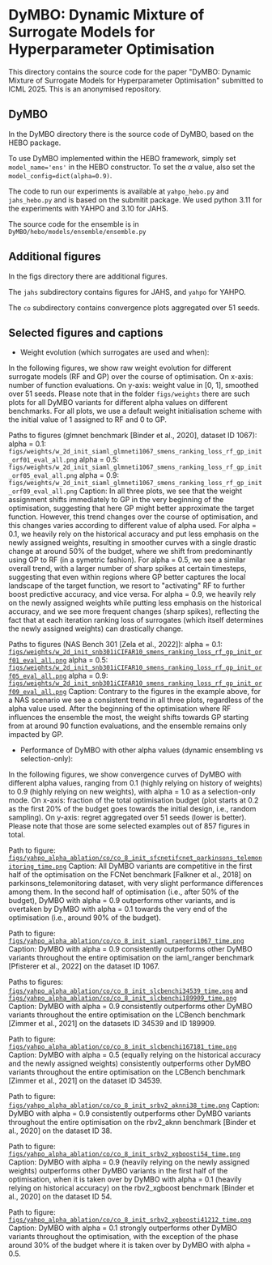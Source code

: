 
# DyMBO: Dynamic Mixture of Surrogate Models for Hyperparameter Optimisation

This directory contains the source code for the paper "DyMBO: Dynamic Mixture of Surrogate Models for Hyperparameter Optimisation" submitted to ICML 2025. This is an anonymised repository.

## DyMBO
In the DyMBO directory there is the source code of DyMBO, based on the HEBO package.

To use DyMBO implemented within the HEBO framework, simply set `model_name='ens'` in the HEBO constructor. To set the $\alpha$ value, also set the `model_config=dict(alpha=0.9)`.

The code to run our experiments is available at `yahpo_hebo.py` and `jahs_hebo.py` and is based on the submitit package.
We used python 3.11 for the experiments with YAHPO and 3.10 for JAHS.

The source code for the ensemble is in `DyMBO/hebo/models/ensemble/ensemble.py`


## Additional figures
In the figs directory there are additional figures.

The `jahs` subdirectory contains figures for JAHS, and `yahpo` for YAHPO.

The `co` subdirectory contains convergence plots aggregated over 51 seeds.

## Selected figures and captions

* Weight evolution (which surrogates are used and when):

In the following figures, we show raw weight evolution for different surrogate models (RF and GP) over the course of optimisation. 
On x-axis: number of function evaluations.
On y-axis: weight value in [0, 1], smoothed over 51 seeds.
Please note that in the folder `figs/weights` there are such plots for all DyMBO variants for different alpha values on different benchmarks. For all plots, we use a default weight initialisation scheme with the initial value of 1 assigned to RF and 0 to GP.

Paths to figures (glmnet benchmark [Binder et al., 2020], dataset ID 1067): 
alpha = 0.1: `figs/weights/w_2d_init_siaml_glmneti1067_smens_ranking_loss_rf_gp_init_orf01_eval_all.png`
alpha = 0.5: `figs/weights/w_2d_init_siaml_glmneti1067_smens_ranking_loss_rf_gp_init_orf05_eval_all.png`
alpha = 0.9: `figs/weights/w_2d_init_siaml_glmneti1067_smens_ranking_loss_rf_gp_init_orf09_eval_all.png`
Caption: In all three plots, we see that the weight assignment shifts immediately to GP in the very beginning of the optimisation, suggesting that here GP might better approximate the target function. However, this trend changes over the course of optimisation, and this changes varies according to different value of alpha used. 
For alpha = 0.1, we heavily rely on the historical accuracy and put less emphasis on the newly assigned weights, resulting in smoother curves with a single drastic change at around 50% of the budget, where we shift from predominantly using GP to RF (in a symetric fashion).
For alpha = 0.5, we see a similar overall trend, with a larger number of sharp spikes at certain timesteps, suggesting that even within regions where GP better captures the local landscape of the target function, we resort to "activating" RF to further boost predictive accuracy, and vice versa.
For alpha = 0.9, we heavily rely on the newly assigned weights while putting less emphasis on the historical accuracy, and we see more frequent changes (sharp spikes), reflecting the fact that at each iteration ranking loss of surrogates (which itself determines the newly assigned weights) can drastically change.

Paths to figures (NAS Bench 301 [Zela et al., 2022]):
alpha = 0.1: [`figs/weights/w_2d_init_snb301iCIFAR10_smens_ranking_loss_rf_gp_init_orf01_eval_all.png`](https://anonymous.4open.science/r/dyn_ens_supp-D5C2/figs/weights/w_2d_init_snb301iCIFAR10_smens_ranking_loss_rf_gp_init_orf01_eval_all.png)
alpha = 0.5: [`figs/weights/w_2d_init_snb301iCIFAR10_smens_ranking_loss_rf_gp_init_orf05_eval_all.png`](https://anonymous.4open.science/r/dyn_ens_supp-D5C2/figs/weights/w_2d_init_snb301iCIFAR10_smens_ranking_loss_rf_gp_init_orf05_eval_all.png)
alpha = 0.9: [`figs/weights/w_2d_init_snb301iCIFAR10_smens_ranking_loss_rf_gp_init_orf09_eval_all.png`](https://anonymous.4open.science/r/dyn_ens_supp-D5C2/figs/weights/w_2d_init_snb301iCIFAR10_smens_ranking_loss_rf_gp_init_orf09_eval_all.png)
Caption: Contrary to the figures in the example above, for a NAS scenario we see a consistent trend in all three plots, regardless of the alpha value used. After the beginning of the optimisation where RF influences the ensemble the most, the weight shifts towards GP starting from at around 90 function evaluations, and the ensemble remains only impacted by GP.

* Performance of DyMBO with other alpha values (dynamic ensembling vs selection-only):

In the following figures, we show convergence curves of DyMBO with different alpha values, ranging from 0.1 (highly relying on history of weights) to 0.9 (highly relying on new weights), with alpha = 1.0 as a selection-only mode.
On x-axis: fraction of the total optimisation budget (plot starts at 0.2 as the first 20% of the budget goes towards the initial design, i.e., random sampling).
On y-axis: regret aggregated over 51 seeds (lower is better).
Please note that those are some selected examples out of 857 figures in total.

Path to figure: [`figs/yahpo_alpha_ablation/co/co_8_init_sfcnetifcnet_parkinsons_telemonitoring_time.png`](https://anonymous.4open.science/r/dyn_ens_supp-D5C2/figs/yahpo_alpha_ablation/co/co_8_init_sfcnetifcnet_parkinsons_telemonitoring_time.png)
Caption: All DyMBO variants are competitive in the first half of the optimisation on the FCNet benchmark [Falkner et al., 2018] on parkinsons_telemonitoring dataset, with very slight performance differences among them. In the second half of optimisation (i.e., after 50% of the budget), DyMBO with alpha = 0.9 outperforms other variants, and is overtaken by DyMBO with alpha = 0.1 towards the very end of the optimisation (i.e., around 90% of the budget).

Path to figure: [`figs/yahpo_alpha_ablation/co/co_8_init_siaml_rangeri1067_time.png`](https://anonymous.4open.science/r/dyn_ens_supp-D5C2/figs/yahpo_alpha_ablation/co/co_8_init_siaml_rangeri1067_time.png)
Caption: DyMBO with alpha = 0.9 consistently outperforms other DyMBO variants throughout the entire optimisation on the iaml_ranger benchmark [Pfisterer et al., 2022] on the dataset ID 1067.

Paths to figures: [`figs/yahpo_alpha_ablation/co/co_8_init_slcbenchi34539_time.png`](https://anonymous.4open.science/r/dyn_ens_supp-D5C2/figs/yahpo_alpha_ablation/co/co_8_init_slcbenchi34539_time.png) and [`figs/yahpo_alpha_ablation/co/co_8_init_slcbenchi189909_time.png`](https://anonymous.4open.science/r/dyn_ens_supp-D5C2/figs/yahpo_alpha_ablation/co/co_8_init_slcbenchi189909_time.png)
Caption: DyMBO with alpha = 0.9 consistently outperforms other DyMBO variants throughout the entire optimisation on the LCBench benchmark [Zimmer et al., 2021] on the datasets ID 34539 and ID 189909.

Path to figure: [`figs/yahpo_alpha_ablation/co/co_8_init_slcbenchi167181_time.png`](https://anonymous.4open.science/r/dyn_ens_supp-D5C2/figs/yahpo_alpha_ablation/co/co_8_init_slcbenchi167181_time.png)
Caption: DyMBO with alpha = 0.5 (equally relying on the historical accuracy and the newly assigned weights) consistently outperforms other DyMBO variants throughout the entire optimisation on the LCBench benchmark [Zimmer et al., 2021] on the dataset ID 34539.

Path to figure: [`figs/yahpo_alpha_ablation/co/co_8_init_srbv2_aknni38_time.png`](https://anonymous.4open.science/r/dyn_ens_supp-D5C2/figs/yahpo_alpha_ablation/co/co_8_init_srbv2_aknni38_time.png)
Caption: DyMBO with alpha = 0.9 consistently outperforms other DyMBO variants throughout the entire optimisation on the rbv2_aknn benchmark [Binder et al., 2020] on the dataset ID 38.

Path to figure: [`figs/yahpo_alpha_ablation/co/co_8_init_srbv2_xgboosti54_time.png`](https://anonymous.4open.science/r/dyn_ens_supp-D5C2/figs/yahpo_alpha_ablation/co/co_8_init_srbv2_xgboosti54_time.png)
Caption: DyMBO with alpha = 0.9 (heavily relying on the newly assigned weights) outperforms other DyMBO variants in the first half of the optimisation, when it is taken over by DyMBO with alpha = 0.1 (heavily relying on historical accuracy) on the rbv2_xgboost benchmark [Binder et al., 2020] on the dataset ID 54.

Path to figure: [`figs/yahpo_alpha_ablation/co/co_8_init_srbv2_xgboosti41212_time.png`](https://anonymous.4open.science/r/dyn_ens_supp-D5C2/figs/yahpo_alpha_ablation/co/co_8_init_srbv2_xgboosti41212_time.png)
Caption: DyMBO with alpha = 0.1 strongly outperforms other DyMBO variants throughout the optimisation, with the exception of the phase around 30% of the budget where it is taken over by DyMBO with alpha = 0.5.
